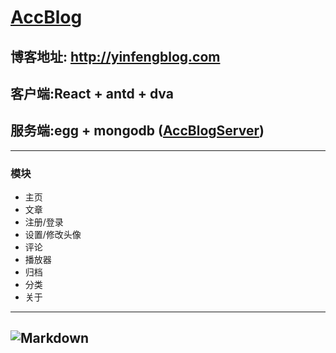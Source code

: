 # [AccBlog](http://yinfengblog.com/)
## 博客地址: http://yinfengblog.com
## 客户端:React + antd + dva
## 服务端:egg + mongodb ([AccBlogServer](https://github.com/accelerator-feng/AccBlogServer))
---
### 模块
* 主页
* 文章
* 注册/登录
* 设置/修改头像
* 评论
* 播放器
* 归档
* 分类
* 关于
---
![Markdown](http://i2.kiimg.com/582196/c229d2f00d338d96.png)
---

